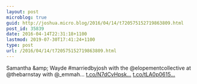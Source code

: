 ```yaml
---
layout: post
microblog: true
guid: http://joshua.micro.blog/2016/04/14/t720575152719863809.html
post_id: 35839
date: 2016-04-14T22:31:18+1100
lastmod: 2019-07-30T17:41:24+1100
type: post
url: /2016/04/14/t720575152719863809.html
---
```

Samantha &amp;amp; Wayde #marriedbyjosh with the @elopementcollective at @thebarnstay with @_emmah… [t.co/N7dCvHpsk...](https://t.co/N7dCvHpsky) [t.co/tLA0p0615...](https://t.co/tLA0p0615u)
